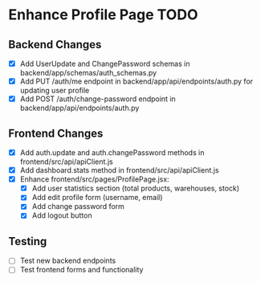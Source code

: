 # Enhance Profile Page TODO

## Backend Changes
- [x] Add UserUpdate and ChangePassword schemas in backend/app/schemas/auth_schemas.py
- [x] Add PUT /auth/me endpoint in backend/app/api/endpoints/auth.py for updating user profile
- [x] Add POST /auth/change-password endpoint in backend/app/api/endpoints/auth.py

## Frontend Changes
- [x] Add auth.update and auth.changePassword methods in frontend/src/api/apiClient.js
- [x] Add dashboard.stats method in frontend/src/api/apiClient.js
- [x] Enhance frontend/src/pages/ProfilePage.jsx:
  - [x] Add user statistics section (total products, warehouses, stock)
  - [x] Add edit profile form (username, email)
  - [x] Add change password form
  - [x] Add logout button

## Testing
- [ ] Test new backend endpoints
- [ ] Test frontend forms and functionality
